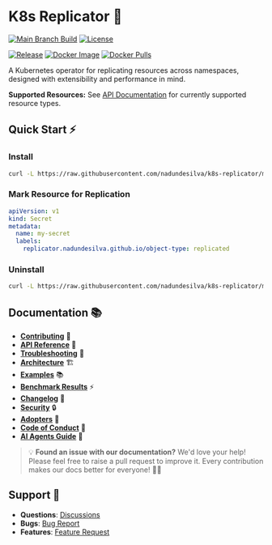 # K8s Replicator 🚀

[![Main Branch Build](https://github.com/nadundesilva/k8s-replicator/actions/workflows/branch-build.yaml/badge.svg)](https://github.com/nadundesilva/k8s-replicator/actions/workflows/branch-build.yaml)
[![License](https://img.shields.io/badge/License-Apache_2.0-blue.svg)](https://opensource.org/licenses/Apache-2.0)

[![Release](https://img.shields.io/github/release/nadundesilva/k8s-replicator.svg?style=flat-square)](https://github.com/nadundesilva/k8s-replicator/releases/latest)
[![Docker Image](https://img.shields.io/docker/image-size/nadunrds/k8s-replicator/latest?style=flat-square)](https://hub.docker.com/r/nadunrds/k8s-replicator)
[![Docker Pulls](https://img.shields.io/docker/pulls/nadunrds/k8s-replicator?style=flat-square)](https://hub.docker.com/r/nadunrds/k8s-replicator)

A Kubernetes operator for replicating resources across namespaces, designed with extensibility and performance in mind.

**Supported Resources:** See [API Documentation](API.md#supported-resources) for currently supported resource types.

## Quick Start ⚡

### Install

```bash
curl -L https://raw.githubusercontent.com/nadundesilva/k8s-replicator/main/installers/install.sh | bash -s <VERSION>
```

### Mark Resource for Replication

```yaml
apiVersion: v1
kind: Secret
metadata:
  name: my-secret
  labels:
    replicator.nadundesilva.github.io/object-type: replicated
```

### Uninstall

```bash
curl -L https://raw.githubusercontent.com/nadundesilva/k8s-replicator/main/installers/uninstall.sh | bash -s
```

## Documentation 📚

- **[Contributing](CONTRIBUTING.md)** 🤝
- **[API Reference](API.md)** 📖
- **[Troubleshooting](TROUBLESHOOTING.md)** 🔧
- **[Architecture](ARCHITECTURE.md)** 🏗️
- **[Examples](examples/)** 📚
- **[Benchmark Results](BENCHMARK.md)** ⚡
- **[Changelog](CHANGELOG.md)** 📝
- **[Security](SECURITY.md)** 🔒
- **[Adopters](ADOPTERS.md)** 🏢
- **[Code of Conduct](CODE_OF_CONDUCT.md)** 🤝
- **[AI Agents Guide](AGENTS.md)** 🤖

> 💡 **Found an issue with our documentation?** We'd love your help! Please feel free to raise a pull request to improve it. Every contribution makes our docs better for everyone! 🤝✨

## Support 💬

- **Questions**: [Discussions](https://github.com/nadundesilva/k8s-replicator/discussions)
- **Bugs**: [Bug Report](https://github.com/nadundesilva/k8s-replicator/issues/new?labels=Type%2FBug&template=bug-report.md)
- **Features**: [Feature Request](https://github.com/nadundesilva/k8s-replicator/issues/new?labels=Type%2FFeature&template=feature-request.md)
